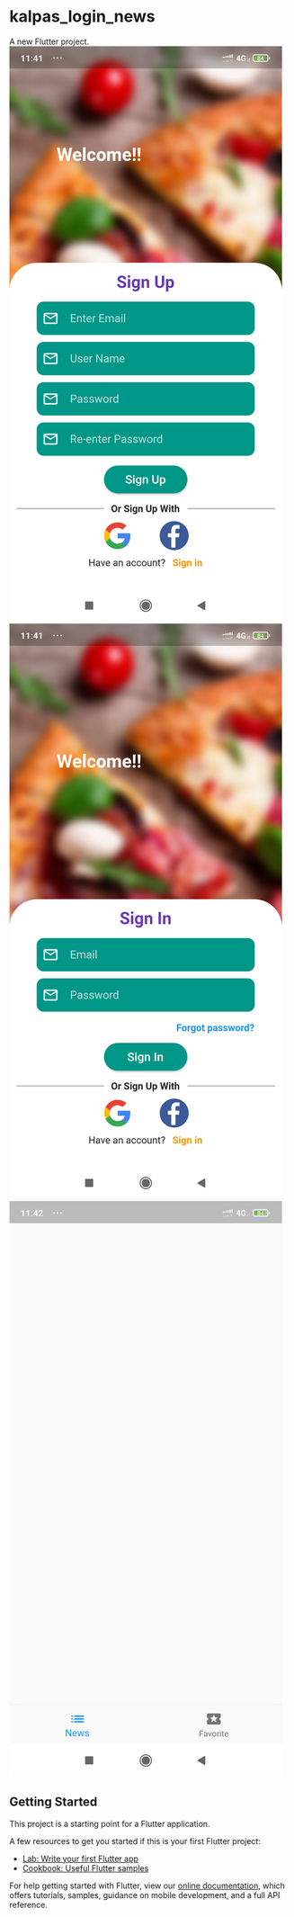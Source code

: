 # kalpas_login_news

A new Flutter project.
![alt text](https://github.com/vineetkumarsharma17/login-signup-ui-flutter/blob/master/flutter_01.png)
![alt text](https://github.com/vineetkumarsharma17/login-signup-ui-flutter/blob/master/flutter_02.png)
![alt text](https://github.com/vineetkumarsharma17/login-signup-ui-flutter/blob/master/flutter_03.png)

## Getting Started

This project is a starting point for a Flutter application.

A few resources to get you started if this is your first Flutter project:

- [Lab: Write your first Flutter app](https://flutter.dev/docs/get-started/codelab)
- [Cookbook: Useful Flutter samples](https://flutter.dev/docs/cookbook)

For help getting started with Flutter, view our
[online documentation](https://flutter.dev/docs), which offers tutorials,
samples, guidance on mobile development, and a full API reference.
